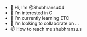 - 👋 Hi, I’m @Shubhransu04
- 👀 I’m interested in C
- 🌱 I’m currently learning ETC
- 💞️ I’m looking to collaborate on ...
- 📫 How to reach me shubhransu.s

<!---
Shubhransu04/Shubhransu04 is a ✨ special ✨ repository because its `README.md` (this file) appears on your GitHub profile.
You can click the Preview link to take a look at your changes.
--->
